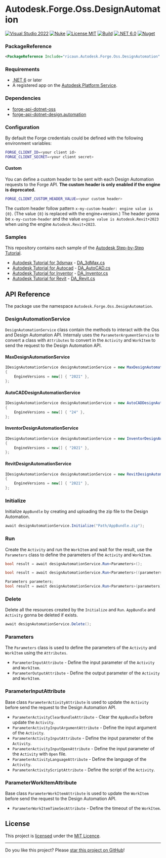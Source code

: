 # Autodesk.Forge.Oss.DesignAutomation

[![Visual Studio 2022](https://img.shields.io/badge/Visual%20Studio-2022-blue)](https://github.com/ricaun-io/forge-api-dotnet-oss.design.automation)
[![Nuke](https://img.shields.io/badge/Nuke-Build-blue)](https://nuke.build/)
[![License MIT](https://img.shields.io/badge/License-MIT-blue.svg)](LICENSE)
[![Build](https://github.com/ricaun-io/forge-api-dotnet-oss.design.automation/actions/workflows/Build.yml/badge.svg)](https://github.com/ricaun-io/forge-api-dotnet-oss.design.automation/actions)
[![.NET 6.0](https://img.shields.io/badge/.NET%206.0-blue.svg)](https://github.com/ricaun-io/forge-api-dotnet-oss.design.automation)
[![Nuget](https://img.shields.io/nuget/v/ricaun.Autodesk.Forge.Oss.DesignAutomation?logo=nuget&label=nuget&color=blue)](https://www.nuget.org/packages/ricaun.Autodesk.Forge.Oss.DesignAutomation)

### PackageReference

```xml
<PackageReference Include="ricaun.Autodesk.Forge.Oss.DesignAutomation" Version="*" />
```

### Requirements

- [.NET 6](https://dotnet.microsoft.com/en-us/download/dotnet/6.0) or later
- A registered app on the [Autodesk Platform Service](http://aps.autodesk.com). 

### Dependencies

* [forge-api-dotnet-oss](https://github.com/ricaun-io/forge-api-dotnet-oss)
* [forge-api-dotnet-design.automation](https://github.com/Autodesk-Forge/forge-api-dotnet-design.automation)

### Configuration

By default the Forge credentials could be defined with the following environment variables:

```bash
FORGE_CLIENT_ID=<your client id>
FORGE_CLIENT_SECRET=<your client secret>
```

#### Custom

You can define a custom header to be sent with each Design Automation requests to the Forge API.
**The custom header is only enabled if the engine is deprecated.**

```bash
FORGE_CLIENT_CUSTOM_HEADER_VALUE=<your custom header>
```

The custom header follow pattern `x-my-custom-header: engine value is {0}`. (The value `{0}` is replaced with the engine+version.)
The header gonna be `x-my-custom-header` and the value `engine value is Autodesk.Revit+2023` when using the engine `Autodesk.Revit+2023`.

### Samples

This repository contains each sample of the [Autodesk Step-by-Step Tutorial](https://aps.autodesk.com/en/docs/design-automation/v3/tutorials/).

* [Autodesk Tutorial for 3dsmax](https://aps.autodesk.com/en/docs/design-automation/v3/tutorials/3dsmax/) - [DA_3dMax.cs](Autodesk.Forge.Oss.DesignAutomation.Samples/DA_3dMax.cs)
* [Autodesk Tutorial for Autocad](https://aps.autodesk.com/en/docs/design-automation/v3/tutorials/autocad/) - [DA_AutoCAD.cs](Autodesk.Forge.Oss.DesignAutomation.Samples/DA_AutoCAD.cs)
* [Autodesk Tutorial for Inventor](https://aps.autodesk.com/en/docs/design-automation/v3/tutorials/inventor/) - [DA_Inventor.cs](Autodesk.Forge.Oss.DesignAutomation.Samples/DA_Inventor.cs)
* [Autodesk Tutorial for Revit](https://aps.autodesk.com/en/docs/design-automation/v3/tutorials/revit/) - [DA_Revit.cs](Autodesk.Forge.Oss.DesignAutomation.Samples/DA_Revit.cs)

## API Reference

The package use the namespace `Autodesk.Forge.Oss.DesignAutomation`.

### DesignAutomationService

`DesignAutomationService` class contain the methods to interact with the Oss and Design Automation API. 
Internaly uses the `ParameterArgumentService` to convert a class with `Attributes` to convert in the `Activity` and `WorkItem` to send the request to the Design Automation API.

#### MaxDesignAutomationService
```csharp
IDesignAutomationService designAutomationService = new MaxDesignAutomationService("AppName")
{
	EngineVersions = new[] { "2021" },
};
```
#### AutoCADDesignAutomationService
```csharp
IDesignAutomationService designAutomationService = new AutoCADDesignAutomationService("AppName")
{
	EngineVersions = new[] { "24" },
};
```
#### InventorDesignAutomationService
```csharp
IDesignAutomationService designAutomationService = new InventorDesignAutomationService("AppName")
{
	EngineVersions = new[] { "2021" },
};
```
#### RevitDesignAutomationService
```csharp
IDesignAutomationService designAutomationService = new RevitDesignAutomationService("AppName")
{
	EngineVersions = new[] { "2021" },
};
```

### Initialize

Initialize `AppBundle` by creating and uploading the zip file to the Design Automation.

```csharp
await designAutomationService.Initialize("Path/AppBundle.zip");
```

### Run

Create the `Activity` and run the `WorkItem` and wait for the result, use the `Parameters` class to define the parameters of the `Activity` and `WorkItem`.

```csharp
bool result = await designAutomationService.Run<Parameters>();
```

```csharp
bool result = await designAutomationService.Run<Parameters>((parameters) => {});
```

```csharp
Parameters parameters;
bool result = await designAutomationService.Run<Parameters>(parameters);
```

### Delete

Delete all the resources created by the `Initialize` and `Run`. 
`AppBundle` and `Activity` gonna be deleted if exists.

```csharp
await designAutomationService.Delete();
```

### Parameters

The `Parameters` class is used to define the parameters of the `Activity` and `WorkItem` using the `Attributes`.
* `ParameterInputAttribute` - Define the input parameter of the `Activity` and `WorkItem`.
* `ParameterOutputAttribute` - Define the output parameter of the `Activity` and `WorkItem`.

### ParameterInputAttribute
Base class `ParameterActivityAttribute` is used to update the `Activity` before send the request to the Design Automation API.
* `ParameterActivityClearBundleAttribute` - Clear the `AppBundle` before update the `Activity`.
* `ParameterActivityInputArgumentAttribute` - Define the input argument of the `Activity`.
* `ParameterActivityInputAttribute` - Define the input parameter of the `Activity`.
* `ParameterActivityInputOpenAttribute` - Define the input parameter of the `Activity` with `Open` file.
* `ParameterActivityLanguageAttribute` - Define the language of the `Activity`.
* `ParameterActivityScriptAttribute` - Define the script of the `Activity`.

### ParameterWorkItemAttribute
Base class `ParameterWorkItemAttribute` is used to update the `WorkItem` before send the request to the Design Automation API.

* `ParameterWorkItemTimeSecAttribute` - Define the timeout of the `WorkItem`.

## License

This project is [licensed](LICENSE) under the [MIT Licence](https://en.wikipedia.org/wiki/MIT_License).

---

Do you like this project? Please [star this project on GitHub](https://github.com/ricaun-io/forge-api-dotnet-oss.design.automation/stargazers)!